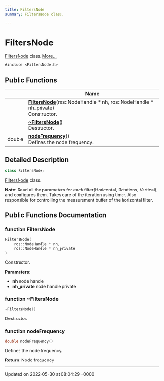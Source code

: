 ```yaml
---
title: FiltersNode
summary: FiltersNode class. 

---
```


# FiltersNode



[FiltersNode]() class.  [More...](#detailed-description)


`#include <FiltersNode.h>`

## Public Functions

|                | Name           |
| -------------- | -------------- |
| | **[FiltersNode](/medusa_base/api/markdown/medusa_nav/sensor_fusion/Classes/classFiltersNode/#function-filtersnode)**(ros::NodeHandle * nh, ros::NodeHandle * nh_private)<br>Constructor.  |
| | **[~FiltersNode](/medusa_base/api/markdown/medusa_nav/sensor_fusion/Classes/classFiltersNode/#function-~filtersnode)**()<br>Destructor.  |
| double | **[nodeFrequency](/medusa_base/api/markdown/medusa_nav/sensor_fusion/Classes/classFiltersNode/#function-nodefrequency)**()<br>Defines the node frequency.  |

## Detailed Description

```cpp
class FiltersNode;
```

[FiltersNode]() class. 

**Note**: Read all the parameters for each filter(Horicontal, Rotations, Vertical), and configures them. Takes care of the iteration using timer. Also responsible for controlling the measurement buffer of the horizontal filter. 
## Public Functions Documentation

### function FiltersNode

```cpp
FiltersNode(
    ros::NodeHandle * nh,
    ros::NodeHandle * nh_private
)
```

Constructor. 

**Parameters**: 

  * **nh** node handle 
  * **nh_private** node handle private 


### function ~FiltersNode

```cpp
~FiltersNode()
```

Destructor. 

### function nodeFrequency

```cpp
double nodeFrequency()
```

Defines the node frequency. 

**Return**: Node frequency 

-------------------------------

Updated on 2022-05-30 at 08:04:29 +0000